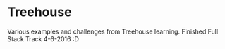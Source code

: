 # Treehouse
Various examples and challenges from Treehouse learning.
Finished Full Stack Track 4-6-2016 :D
